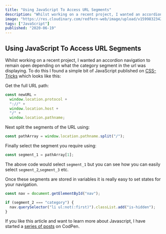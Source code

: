 ```yaml
---
title: "Using JavaScript To Access URL Segments"
description: "Whilst working on a recent project, I wanted an accordion navigation to remain open depending on what the category segment in the url was displaying."
image: "https://res.cloudinary.com/redfern-web/image/upload/v1599832342/redfern-dev/png/js.png"
tags: ["JavaScript"]
published: "2020-06-19"
---
```


## Using JavaScript To Access URL Segments

Whilst working on a recent project, I wanted an accordion navigation to remain open depending on what the category segment in the url was displaying. To do this I found a simple bit of JavaScript published on [CSS-Tricks](http://css-tricks.com/snippets/javascript/get-url-and-url-parts-in-javascript) which looks like this:

Get the full URL path:

```js
const newURL =
  window.location.protocol +
  "://" +
  window.location.host +
  "/" +
  window.location.pathname;
```

Next split the segments of the URL using:

```js
const pathArray = window.location.pathname.split("/");
```

Finally select the segment you require using:

```js
const segment_1 = pathArray[1];
```

The above code would select `segment_1` but you can see how you can easily select `segment_2`,`segment_3` etc.

Once these segments are stored in variables it is really easy to set states for your navigation.

```js
const nav = document.getElementById("nav");

if (segment_2 === "category") {
  nav.querySelector("li ul:not(:first)").classList.add("is-hidden");
}
```

If you like this article and want to learn more about Javascript, I have started a [series of posts](http://codepen.io/collection/paujy/) on CodPen.
